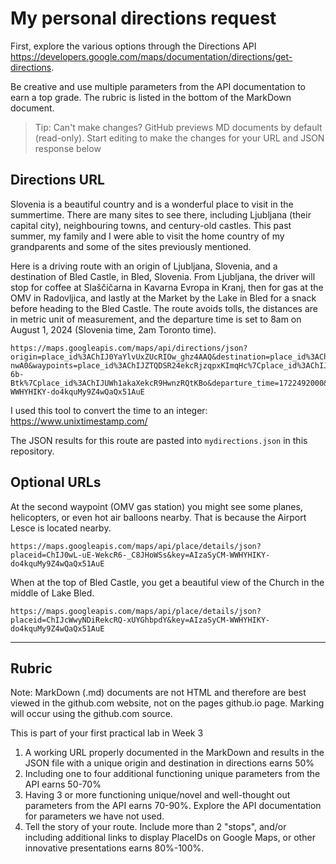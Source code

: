 # My personal directions request

First, explore the various options through the Directions API https://developers.google.com/maps/documentation/directions/get-directions. 

Be creative and use multiple parameters from the API documentation to earn a top grade. The rubric is listed in the bottom of the MarkDown document. 

> Tip: Can't make changes? GitHub previews MD documents by default (read-only). Start editing to make the changes for your URL and JSON response below

## Directions URL

Slovenia is a beautiful country and is a wonderful place to visit in the summertime. There are many sites to see there, including Ljubljana (their capital city), neighbouring towns, and century-old castles. This past summer, my family and I were able to visit the home country of my grandparents and some of the sites previously mentioned. 

Here is a driving route with an origin of Ljubljana, Slovenia, and a destination of Bled Castle, in Bled, Slovenia. From Ljubljana, the driver will stop for coffee at Slaščičarna in Kavarna Evropa in Kranj, then for gas at the OMV in Radovljica, and lastly at the Market by the Lake in Bled for a snack before heading to the Bled Castle. The route avoids tolls, the distances are in metric unit of measurement, and the departure time is set to 8am on August 1, 2024 (Slovenia time, 2am Toronto time).

```
https://maps.googleapis.com/maps/api/directions/json?origin=place_id%3AChIJ0YaYlvUxZUcRIOw_ghz4AAQ&destination=place_id%3AChIJDU8PNy2RekcRsGO3F_-nwA0&waypoints=place_id%3AChIJZTQDSR24ekcRjzqpxKImqHc%7Cplace_id%3AChIJtz8EnByWekcRaN1V-6b-Btk%7Cplace_id%3AChIJUWh1akaXekcR9HwnzRQtKBo&departure_time=1722492000&avoid=tolls&units=metric&key=AIzaSyCM-WWHYHIKY-do4kquMy9Z4wQaQx51AuE
```

I used this tool to convert the time to an integer: https://www.unixtimestamp.com/

The JSON results for this route are pasted into ```mydirections.json``` in this repository.

## Optional URLs

At the second waypoint (OMV gas station) you might see some planes, helicopters, or even hot air balloons nearby. That is because the Airport Lesce is located nearby.
```
https://maps.googleapis.com/maps/api/place/details/json?placeid=ChIJ0wL-uE-WekcR6-_C8JHoWSs&key=AIzaSyCM-WWHYHIKY-do4kquMy9Z4wQaQx51AuE
```

When at the top of Bled Castle, you get a beautiful view of the Church in the middle of Lake Bled.
```
https://maps.googleapis.com/maps/api/place/details/json?placeid=ChIJcWwyNDiRekcRQ-xUYGhbpdY&key=AIzaSyCM-WWHYHIKY-do4kquMy9Z4wQaQx51AuE
```

____
## Rubric

Note: MarkDown (.md) documents are not HTML and therefore are best viewed in the github.com website, not on the pages github.io page. Marking will occur using the github.com source. 

This is part of your first practical lab in Week 3 

1. A working URL properly documented in the MarkDown and results in the JSON file with a unique origin and destination in directions earns 50%
2. Including one to four additional functioning unique parameters from the API earns 50-70%
3. Having 3 or more functioning unique/novel and well-thought out parameters from the API earns 70-90%. Explore the API documentation for parameters we have not used.
4. Tell the story of your route. Include more than 2 "stops", and/or including additional links to display PlaceIDs on Google Maps, or other innovative presentations earns 80%-100%. 
